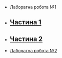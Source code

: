 * Лаборатна робота №1
* ## [Частина 1](https://hok405.github.io/Computer_Graphics_And_Multimedia/lab1/index1.html)
* ## [Частина 2](https://hok405.github.io/Computer_Graphics_And_Multimedia/lab1/index2.html)

* [Лаборатна робота №2](https://hok405.github.io/Computer_Graphics_And_Multimedia/lab2)
